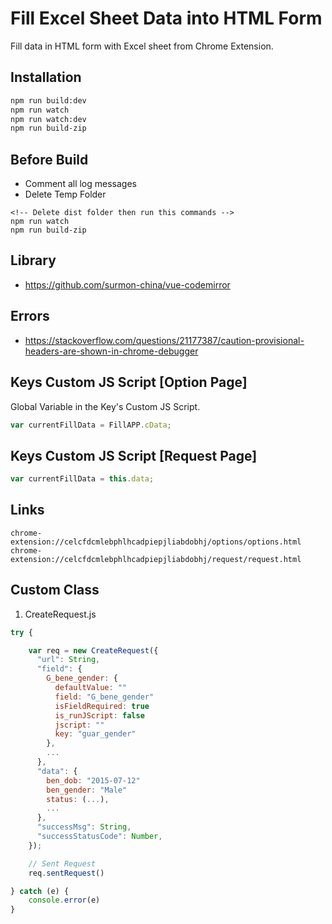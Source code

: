 # Fill Excel Sheet Data into HTML Form

Fill data in HTML form with Excel sheet from Chrome Extension.

## Installation

```bash
npm run build:dev
npm run watch
npm run watch:dev
npm run build-zip
```

## Before Build

- Comment all log messages
- Delete Temp Folder

```
<!-- Delete dist folder then run this commands -->
npm run watch
npm run build-zip
```

## Library

* https://github.com/surmon-china/vue-codemirror

## Errors

* https://stackoverflow.com/questions/21177387/caution-provisional-headers-are-shown-in-chrome-debugger

## Keys Custom JS Script [Option Page]

Global Variable in the Key's Custom JS Script.

```js
var currentFillData = FillAPP.cData;
```

## Keys Custom JS Script [Request Page]

```js
var currentFillData = this.data;
```

## Links

```
chrome-extension://celcfdcmlebphlhcadpiepjliabdobhj/options/options.html
chrome-extension://celcfdcmlebphlhcadpiepjliabdobhj/request/request.html
```

## Custom Class

1. CreateRequest.js

```js
try {

    var req = new CreateRequest({
      "url": String,
      "field": {
        G_bene_gender: {
          defaultValue: ""
          field: "G_bene_gender"
          isFieldRequired: true
          is_runJScript: false
          jscript: ""
          key: "guar_gender"
        },
        ...
      },
      "data": {
        ben_dob: "2015-07-12"
        ben_gender: "Male"
        status: (...),
        ...
      },
      "successMsg": String,
      "successStatusCode": Number,
    });

    // Sent Request
    req.sentRequest()

} catch (e) {
    console.error(e)
}
```